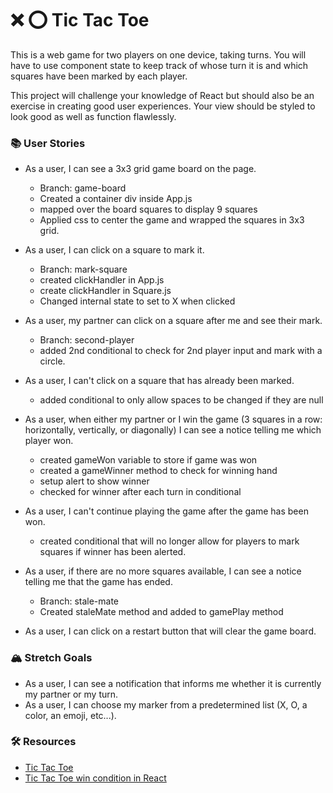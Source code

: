 # ❌ ⭕️ Tic Tac Toe

This is a web game for two players on one device, taking turns. You will have to use component state to keep track of whose turn it is and which squares have been marked by each player.

This project will challenge your knowledge of React but should also be an exercise in creating good user experiences. Your view should be styled to look good as well as function flawlessly.

### 📚 User Stories
- As a user, I can see a 3x3 grid game board on the page.
    - Branch: game-board
    - Created a container div inside App.js
    - mapped over the board squares to display 9 squares 
    - Applied css to center the game and wrapped the squares in 3x3 grid.

- As a user, I can click on a square to mark it.
    - Branch: mark-square
    - created clickHandler in App.js
    - create clickHandler in Square.js
    - Changed internal state to set to X when clicked
    
- As a user, my partner can click on a square after me and see their mark.
  - Branch: second-player
  - added 2nd conditional to check for 2nd player input and mark with a circle.
  
- As a user, I can't click on a square that has already been marked.
  - added conditional to only allow spaces to be changed if they are null
  
- As a user, when either my partner or I win the game (3 squares in a row: horizontally, vertically, or diagonally) I can see a notice telling me which player won.
  - created gameWon variable to store if game was won
  - created a gameWinner method to check for winning hand
  - setup alert to show winner
  - checked for winner after each turn in conditional

- As a user, I can't continue playing the game after the game has been won.
  - created conditional that will no longer allow for players to mark squares if winner has been alerted.
  
- As a user, if there are no more squares available, I can see a notice telling me that the game has ended.
  - Branch: stale-mate
  - Created staleMate method and added to gamePlay method
  
- As a user, I can click on a restart button that will clear the game board.

### 🏔 Stretch Goals
- As a user, I can see a notification that informs me whether it is currently my partner or my turn.
- As a user, I can choose my marker from a predetermined list (X, O, a color, an emoji, etc...).

### 🛠 Resources
- [Tic Tac Toe](https://en.wikipedia.org/wiki/Tic-tac-toe)
- [Tic Tac Toe win condition in React](https://forum.freecodecamp.org/t/need-help-understanding-react-tic-tac-toe-winner-function/137840)
